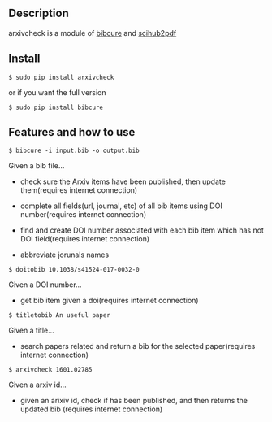 ## Description

arxivcheck is a module of [bibcure](https://github.com/bibcure/bibcure)
and [scihub2pdf](https://github.com/bibcure/scihub2pdf)
## Install

```
$ sudo pip install arxivcheck
```
or if you want the full version

```
$ sudo pip install bibcure
```

## Features and how to use

```
$ bibcure -i input.bib -o output.bib
```

Given a bib file...

* check sure the Arxiv items have been published, then update them(requires
internet connection)

* complete all fields(url, journal, etc) of all bib items using DOI number(requires
internet connection)

* find and create DOI number associated with each bib item which has not
DOI field(requires
internet connection)

* abbreviate jorunals names

```
$ doitobib 10.1038/s41524-017-0032-0
```

Given a DOI number...

* get bib item given a doi(requires
internet connection)

```
$ titletobib An useful paper
```

Given a title...

* search papers related and return a bib for the selected paper(requires
internet connection)

```
$ arxivcheck 1601.02785
```

Given a arxiv id...

* given an arixiv id, check if has been published, and then returns the updated bib (requires internet connection)
